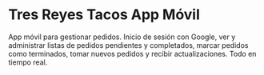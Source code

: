 # Tres Reyes Tacos App Móvil

App móvil para gestionar pedidos. Inicio de sesión con Google, ver y administrar listas de pedidos pendientes y completados, marcar pedidos como terminados, tomar nuevos pedidos y recibir actualizaciones. Todo en tiempo real.
